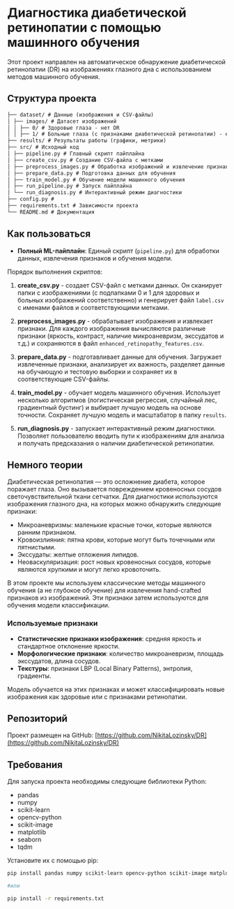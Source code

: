 # Диагностика диабетической ретинопатии с помощью машинного обучения

Этот проект направлен на автоматическое обнаружение диабетической ретинопатии (DR) на изображениях глазного дна с использованием методов машинного обучения.

## Структура проекта

```md
├── dataset/ # Данные (изображения и CSV-файлы)
│ ├── images/ # Датасет изображений 
│ │ ├── 0/ # Здоровые глаза - нет DR
│ │ ├── 1/ # Больные глаза (с признаками диабетической ретинопатии) - есть DR
├── results/ # Результаты работы (графики, метрики)
├── src/ # Исходный код
│ ├── pipeline.py # Главный скрипт пайплайна
│ ├── create_csv.py # Создание CSV-файла с метками
│ ├── preprocess_images.py # Обработка изображений и извлечение признаков
│ ├── prepare_data.py # Подготовка данных для обучения
│ ├── train_model.py # Обучение модели машинного обучения
│ ├── run_pipeline.py # Запуск пайплайна
│ └── run_diagnosis.py # Интерактивный режим диагностики
├── config.py # 
├── requirements.txt # Зависимости проекта
└── README.md # Документация
```

## Как пользоваться

*   **Полный ML-пайплайн**: Единый скрипт (`pipeline.py`) для обработки данных, извлечения признаков и обучения модели.

Порядок выполнения скриптов:

1. **create_csv.py** - создает CSV-файл с метками данных. Он сканирует папки с изображениями (с подпапками 0 и 1 для здоровых и больных изображений соответственно) и генерирует файл `label.csv` с именами файлов и соответствующими метками.

2. **preprocess_images.py** - обрабатывает изображения и извлекает признаки. Для каждого изображения вычисляются различные признаки (яркость, контраст, наличие микроаневризм, экссудатов и т.д.) и сохраняются в файл `enhanced_retinopathy_features.csv`.

3. **prepare_data.py** - подготавливает данные для обучения. Загружает извлеченные признаки, анализирует их важность, разделяет данные на обучающую и тестовую выборки и сохраняет их в соответствующие CSV-файлы.

4. **train_model.py** - обучает модель машинного обучения. Использует несколько алгоритмов (логистическая регрессия, случайный лес, градиентный бустинг) и выбирает лучшую модель на основе точности. Сохраняет лучшую модель и масштабатор в папку `results`.

5. **run_diagnosis.py** - запускает интерактивный режим диагностики. Позволяет пользователю вводить пути к изображениям для анализа и получать предсказания о наличии диабетической ретинопатии.



## Немного теории

Диабетическая ретинопатия — это осложнение диабета, которое поражает глаза. Оно вызывается повреждением кровеносных сосудов светочувствительной ткани сетчатки. Для диагностики используются изображения глазного дна, на которых можно обнаружить следующие признаки:

- Микроаневризмы: маленькие красные точки, которые являются ранним признаком.
- Кровоизлияния: пятна крови, которые могут быть точечными или пятнистыми.
- Экссудаты: желтые отложения липидов.
- Неоваскуляризация: рост новых кровеносных сосудов, которые являются хрупкими и могут легко кровоточить.

В этом проекте мы используем классические методы машинного обучения (а не глубокое обучение) для извлечения hand-crafted признаков из изображений. Эти признаки затем используются для обучения модели классификации.

### Используемые признаки

- **Статистические признаки изображения**: средняя яркость и стандартное отклонение яркости.
- **Морфологические признаки**: количество микроаневризм, площадь экссудатов, длина сосудов.
- **Текстуры**: признаки LBP (Local Binary Patterns), энтропия, градиенты.

Модель обучается на этих признаках и может классифицировать новые изображения как здоровые или с признаками ретинопатии.

## Репозиторий

Проект размещен на GitHub: [https://github.com/NikitaLozinsky/DR](https://github.com/NikitaLozinsky/DR)

## Требования

Для запуска проекта необходимы следующие библиотеки Python:

- pandas
- numpy
- scikit-learn
- opencv-python
- scikit-image
- matplotlib
- seaborn
- tqdm

Установите их с помощью pip:

```bash
pip install pandas numpy scikit-learn opencv-python scikit-image matplotlib seaborn tqdm

#или 

pip install -r requirements.txt

```


